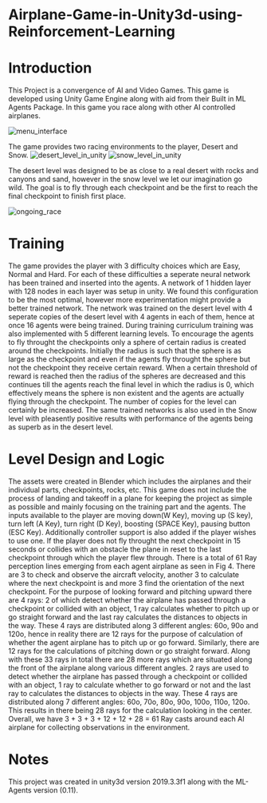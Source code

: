 # Airplane-Game-in-Unity3d-using-Reinforcement-Learning
# Introduction
This Project is a convergence of AI and Video Games. This game is developed using Unity Game Engine along with aid from their Built in ML Agents Package. 
In this game you race along with other AI controlled airplanes. 

![menu_interface](https://user-images.githubusercontent.com/64498789/91150744-6a5d9b80-e6da-11ea-9410-16c00c3252a1.jpg)

The game provides two racing environments to the player, Desert and Snow. 
![desert_level_in_unity](https://user-images.githubusercontent.com/64498789/91150705-5f0a7000-e6da-11ea-8531-1a02cd6f2a97.JPG)
![snow_level_in_unity](https://user-images.githubusercontent.com/64498789/91150829-85301000-e6da-11ea-9871-73415d21e597.JPG)


The desert level was designed to be as close to a real desert with rocks and canyons and sand, however in the snow level we let our imagination go wild. The goal is to fly through each checkpoint and be the first to reach the final checkpoint to finish first place.

![ongoing_race](https://user-images.githubusercontent.com/64498789/91150763-70ec1300-e6da-11ea-84e7-81db988ade59.jpg)

# Training
The game provides the player with 3 difficulty choices which are Easy, Normal and Hard. For each of these difficulties a seperate neural network has been trained and inserted into the agents. A network of 1 hidden layer with 128 nodes in each layer was setup in unity. We found this configuration to be the most optimal, however more experimentation might provide a better trained network. The network was trained on the desert level with 4 seperate copies of the desert level with 4 agents in each of them, hence at once 16 agents were being trained. During training curriculum training was also implemented with 5 different learning levels. To encourage the agents to fly throught the checkpoints only a sphere of certain radius is created around the checkpoints. Initially the radius is such that the sphere is as large as the checkpoint and even if the agents fly throught the sphere but not the checkpoint they receive certain reward. When a certain threshold of reward is reached then the radius of the spheres are decreased and this continues till the agents reach the final level in which the radius is 0, which effectively means the sphere is non existent and the agents are actually flying through the checkpoint. The number of copies for the level can certainly be increased. The same trained networks is also used in the Snow level with pleasently positive results with performance of the agents being as superb as in the desert level.

# Level Design and Logic
The assets were created in Blender which includes the airplanes and their individual parts, checkpoints, rocks, etc. This game does not include the process of landing and takeoff in a plane for keeping the project as simple as possible and mainly focusing on the training part and the agents. The inputs available to the player are moving down(W Key), moving up (S key), turn left (A Key), turn right (D Key), boosting (SPACE Key), pausing button (ESC Key). Additionally controller support is also added if the player wishes to use one. If the player does not fly throught the next checkpoint in 15 seconds or collides with an obstacle the plane in reset to the last checkpoint through which the player flew through. There is a total of 61 Ray perception lines emerging from each agent airplane as seen in Fig 4. There are 3 to check and observe the aircraft velocity, another 3 to calculate where the next checkpoint is and more 3 find the orientation of the next checkpoint. For the purpose of looking forward and pitching upward there are 4 rays: 2 of which detect whether the airplane has passed through a checkpoint or collided with an object, 1 ray calculates whether to pitch up or go straight forward and the last ray calculates the distances to objects in the way. These 4 rays are distributed along 3 different angles: 60o, 90o and 120o, hence in reality there are 12 rays for the purpose of calculation of whether the agent airplane has to pitch up or go forward. Similarly, there are 12 rays for the calculations of pitching down or go straight forward. Along with these 33 rays in total there are 28 more rays which are situated along the front of the airplane along various different angles. 2 rays are used to detect whether the airplane has passed through a checkpoint or collided with an object, 1 ray to calculate whether to go forward or not and the last ray to calculates the distances to objects in the way. These 4 rays are distributed along 7 different angles: 60o, 70o, 80o, 90o, 100o, 110o, 120o. This results in there being 28 rays for the calculation looking in the center. Overall, we have 3 + 3 + 3 + 12 + 12 + 28 = 61 Ray casts around each AI airplane for collecting observations in the environment.

# Notes
This project was created in unity3d version 2019.3.3f1 along with the ML- Agents version (0.11).

